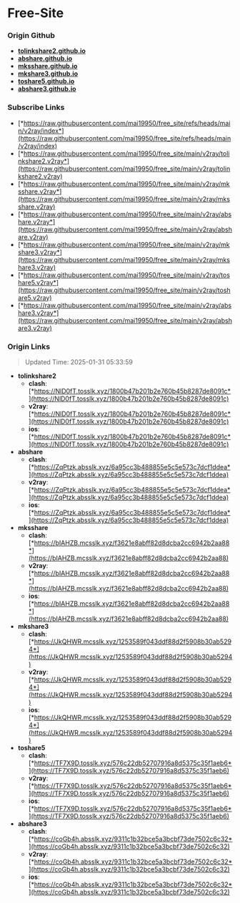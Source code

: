 # Free-Site

### Origin Github

- [**tolinkshare2.github.io**](https://github.com/tolinkshare2/tolinkshare2.github.io)
- [**abshare.github.io**](https://github.com/abshare/abshare.github.io)
- [**mksshare.github.io**](https://github.com/mksshare/mksshare.github.io)
- [**mkshare3.github.io**](https://github.com/mkshare3/mkshare3.github.io)
- [**toshare5.github.io**](https://github.com/toshare5/toshare5.github.io)
- [**abshare3.github.io**](https://github.com/abshare3/abshare3.github.io)

### Subscribe Links

- [*https://raw.githubusercontent.com/mai19950/free_site/refs/heads/main/v2ray/index*](https://raw.githubusercontent.com/mai19950/free_site/refs/heads/main/v2ray/index)
- [*https://raw.githubusercontent.com/mai19950/free_site/main/v2ray/tolinkshare2.v2ray*](https://raw.githubusercontent.com/mai19950/free_site/main/v2ray/tolinkshare2.v2ray)
- [*https://raw.githubusercontent.com/mai19950/free_site/main/v2ray/mksshare.v2ray*](https://raw.githubusercontent.com/mai19950/free_site/main/v2ray/mksshare.v2ray)
- [*https://raw.githubusercontent.com/mai19950/free_site/main/v2ray/abshare.v2ray*](https://raw.githubusercontent.com/mai19950/free_site/main/v2ray/abshare.v2ray)
- [*https://raw.githubusercontent.com/mai19950/free_site/main/v2ray/mkshare3.v2ray*](https://raw.githubusercontent.com/mai19950/free_site/main/v2ray/mkshare3.v2ray)
- [*https://raw.githubusercontent.com/mai19950/free_site/main/v2ray/toshare5.v2ray*](https://raw.githubusercontent.com/mai19950/free_site/main/v2ray/toshare5.v2ray)
- [*https://raw.githubusercontent.com/mai19950/free_site/main/v2ray/abshare3.v2ray*](https://raw.githubusercontent.com/mai19950/free_site/main/v2ray/abshare3.v2ray)

### Origin Links

> Updated Time: 2025-01-31 05:33:59

- **tolinkshare2**
  - **clash**: [*https://NlD0fT.tosslk.xyz/1800b47b201b2e760b45b8287de8091c*](https://NlD0fT.tosslk.xyz/1800b47b201b2e760b45b8287de8091c)
  - **v2ray**: [*https://NlD0fT.tosslk.xyz/1800b47b201b2e760b45b8287de8091c*](https://NlD0fT.tosslk.xyz/1800b47b201b2e760b45b8287de8091c)
  - **ios**: [*https://NlD0fT.tosslk.xyz/1800b47b201b2e760b45b8287de8091c*](https://NlD0fT.tosslk.xyz/1800b47b201b2e760b45b8287de8091c)
- **abshare**
  - **clash**: [*https://ZqPtzk.absslk.xyz/6a95cc3b488855e5c5e573c7dcf1ddea*](https://ZqPtzk.absslk.xyz/6a95cc3b488855e5c5e573c7dcf1ddea)
  - **v2ray**: [*https://ZqPtzk.absslk.xyz/6a95cc3b488855e5c5e573c7dcf1ddea*](https://ZqPtzk.absslk.xyz/6a95cc3b488855e5c5e573c7dcf1ddea)
  - **ios**: [*https://ZqPtzk.absslk.xyz/6a95cc3b488855e5c5e573c7dcf1ddea*](https://ZqPtzk.absslk.xyz/6a95cc3b488855e5c5e573c7dcf1ddea)
- **mksshare**
  - **clash**: [*https://bIAHZB.mcsslk.xyz/f3621e8abff82d8dcba2cc6942b2aa88*](https://bIAHZB.mcsslk.xyz/f3621e8abff82d8dcba2cc6942b2aa88)
  - **v2ray**: [*https://bIAHZB.mcsslk.xyz/f3621e8abff82d8dcba2cc6942b2aa88*](https://bIAHZB.mcsslk.xyz/f3621e8abff82d8dcba2cc6942b2aa88)
  - **ios**: [*https://bIAHZB.mcsslk.xyz/f3621e8abff82d8dcba2cc6942b2aa88*](https://bIAHZB.mcsslk.xyz/f3621e8abff82d8dcba2cc6942b2aa88)
- **mkshare3**
  - **clash**: [*https://JkQHWR.mcsslk.xyz/1253589f043ddf88d2f5908b30ab5294*](https://JkQHWR.mcsslk.xyz/1253589f043ddf88d2f5908b30ab5294)
  - **v2ray**: [*https://JkQHWR.mcsslk.xyz/1253589f043ddf88d2f5908b30ab5294*](https://JkQHWR.mcsslk.xyz/1253589f043ddf88d2f5908b30ab5294)
  - **ios**: [*https://JkQHWR.mcsslk.xyz/1253589f043ddf88d2f5908b30ab5294*](https://JkQHWR.mcsslk.xyz/1253589f043ddf88d2f5908b30ab5294)
- **toshare5**
  - **clash**: [*https://TF7X9D.tosslk.xyz/576c22db52707916a8d5375c35f1aeb6*](https://TF7X9D.tosslk.xyz/576c22db52707916a8d5375c35f1aeb6)
  - **v2ray**: [*https://TF7X9D.tosslk.xyz/576c22db52707916a8d5375c35f1aeb6*](https://TF7X9D.tosslk.xyz/576c22db52707916a8d5375c35f1aeb6)
  - **ios**: [*https://TF7X9D.tosslk.xyz/576c22db52707916a8d5375c35f1aeb6*](https://TF7X9D.tosslk.xyz/576c22db52707916a8d5375c35f1aeb6)
- **abshare3**
  - **clash**: [*https://coGb4h.absslk.xyz/9311c1b32bce5a3bcbf73de7502c6c32*](https://coGb4h.absslk.xyz/9311c1b32bce5a3bcbf73de7502c6c32)
  - **v2ray**: [*https://coGb4h.absslk.xyz/9311c1b32bce5a3bcbf73de7502c6c32*](https://coGb4h.absslk.xyz/9311c1b32bce5a3bcbf73de7502c6c32)
  - **ios**: [*https://coGb4h.absslk.xyz/9311c1b32bce5a3bcbf73de7502c6c32*](https://coGb4h.absslk.xyz/9311c1b32bce5a3bcbf73de7502c6c32)
